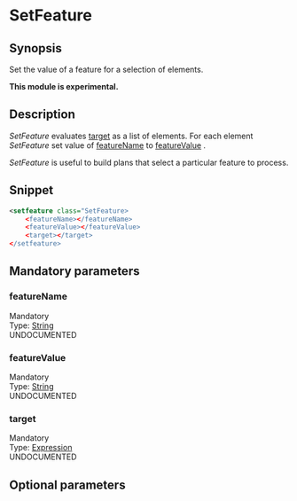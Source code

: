 <h1 class="module">SetFeature</h1>

## Synopsis

Set the value of a feature for a selection of elements.

**This module is experimental.**

## Description

 *SetFeature* evaluates <a href="#target" class="param">target</a> as a list of elements. For each element *SetFeature* set value of <a href="#featureName" class="param">featureName</a> to <a href="#featureValue" class="param">featureValue</a> .

 *SetFeature* is useful to build plans that select a particular feature to process.

## Snippet



```xml
<setfeature class="SetFeature>
    <featureName></featureName>
    <featureValue></featureValue>
    <target></target>
</setfeature>
```

## Mandatory parameters

<h3 id="featureName" class="param">featureName</h3>

<div class="param-level param-level-mandatory">Mandatory
</div>
<div class="param-type">Type: <a href="../converter/java.lang.String" class="converter">String</a>
</div>
UNDOCUMENTED

<h3 id="featureValue" class="param">featureValue</h3>

<div class="param-level param-level-mandatory">Mandatory
</div>
<div class="param-type">Type: <a href="../converter/java.lang.String" class="converter">String</a>
</div>
UNDOCUMENTED

<h3 id="target" class="param">target</h3>

<div class="param-level param-level-mandatory">Mandatory
</div>
<div class="param-type">Type: <a href="../converter/fr.inra.maiage.bibliome.alvisnlp.core.corpus.expressions.Expression" class="converter">Expression</a>
</div>
UNDOCUMENTED

## Optional parameters

